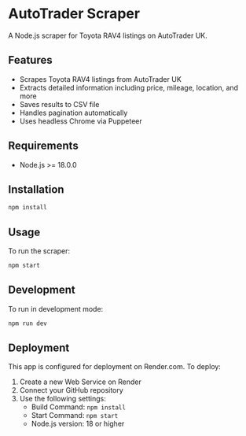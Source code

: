 # AutoTrader Scraper

A Node.js scraper for Toyota RAV4 listings on AutoTrader UK.

## Features

- Scrapes Toyota RAV4 listings from AutoTrader UK
- Extracts detailed information including price, mileage, location, and more
- Saves results to CSV file
- Handles pagination automatically
- Uses headless Chrome via Puppeteer

## Requirements

- Node.js >= 18.0.0

## Installation

```bash
npm install
```

## Usage

To run the scraper:

```bash
npm start
```

## Development

To run in development mode:

```bash
npm run dev
```

## Deployment

This app is configured for deployment on Render.com. To deploy:

1. Create a new Web Service on Render
2. Connect your GitHub repository
3. Use the following settings:
   - Build Command: `npm install`
   - Start Command: `npm start`
   - Node.js version: 18 or higher
